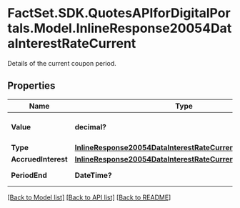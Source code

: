# FactSet.SDK.QuotesAPIforDigitalPortals.Model.InlineResponse20054DataInterestRateCurrent
Details of the current coupon period.

## Properties

Name | Type | Description | Notes
------------ | ------------- | ------------- | -------------
**Value** | **decimal?** | Value of the interest rate. | [optional] 
**Type** | [**InlineResponse20054DataInterestRateCurrentType**](InlineResponse20054DataInterestRateCurrentType.md) |  | [optional] 
**AccruedInterest** | [**InlineResponse20054DataInterestRateCurrentAccruedInterest**](InlineResponse20054DataInterestRateCurrentAccruedInterest.md) |  | [optional] 
**PeriodEnd** | **DateTime?** | Ending date (inclusive). | [optional] 

[[Back to Model list]](../README.md#documentation-for-models) [[Back to API list]](../README.md#documentation-for-api-endpoints) [[Back to README]](../README.md)


